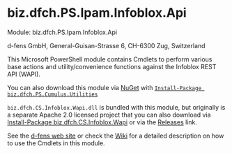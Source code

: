 biz.dfch.PS.Ipam.Infoblox.Api
=============================

Module: biz.dfch.PS.Ipam.Infoblox.Api

d-fens GmbH, General-Guisan-Strasse 6, CH-6300 Zug, Switzerland

This Microsoft PowerShell module contains Cmdlets to perform various base actions and utility/convenience functions against the Infoblox REST API (WAPI).

You can also download this module via [NuGet](http://nuget.org) with [`Install-Package biz.dfch.PS.Cumulus.Utilities`](https://www.nuget.org/packages/biz.dfch.PS.Ipam.Infoblox.Api/)

`biz.dfch.CS.Infoblox.Wapi.dll` is bundled with this module, but originally is a separate Apache 2.0 licensed project that you can also download via [Install-Package biz.dfch.CS.Infoblox.Wapi](https://www.nuget.org/packages/biz.dfch.CS.Infoblox.Wapi/) or via the [Releases](https://github.com/dfch/biz.dfch.CS.Infoblox.Wapi/releases) link.

See the [d-fens web site](http://d-fens.ch/2014/12/05/module-biz-dfch-ps-ipam-infoblox-api/) or check the [Wiki](https://github.com/dfch/biz.dfch.PS.Ipam.Infoblox.Api/wiki) for a detailed description on how to use the Cmdlets in this module.
